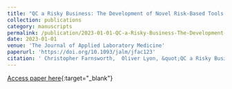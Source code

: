 ```yaml
---
title: "QC a Risky Business: The Development of Novel Risk-Based Tools for Assessing QC Methods"
collection: publications
category: manuscripts
permalink: /publication/2023-01-01-QC-a-Risky-Business-The-Development-of-Novel-Risk-Based-Tools-for-Assessing-QC-Methods
date: 2023-01-01
venue: 'The Journal of Applied Laboratory Medicine'
paperurl: 'https://doi.org/10.1093/jalm/jfac123'
citation: ' Christopher Farnsworth,  Oliver Lyon, &quot;QC a Risky Business: The Development of Novel Risk-Based Tools for Assessing QC Methods.&quot; The Journal of Applied Laboratory Medicine, 2023.'
---
```

[Access paper here](https://doi.org/10.1093/jalm/jfac123){:target="_blank"}
